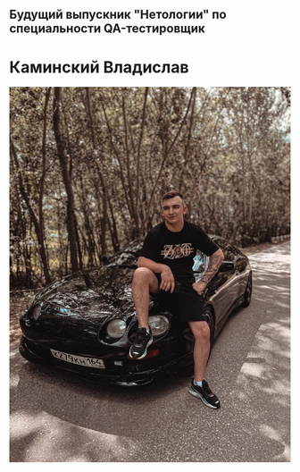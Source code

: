## Будущий выпускник "Нетологии" по специальности QA-тестировщик
# Каминский Владислав
![Doc.U.Ment](images/PvblP6-dxik.png)